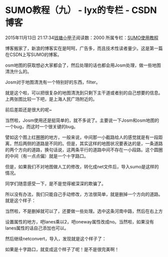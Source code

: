 # SUMO教程（九） - lyx的专栏 - CSDN博客





2015年11月13日 21:17:34[钱塘小甲子](https://me.csdn.net/qtlyx)阅读数：2000
所属专栏：[SUMO使用教程](https://blog.csdn.net/column/details/15585.html)









博客搬家了，新浪的博客实在是呵呵，广告多，而且技术性读者量少。这是第一篇在CSDN上写SUMO的博客。

osm地图的获取想必大家都会了，然后处理的话也都会用Josm处理，做一些地图清洗什么的。

Josm对于地图清洗有一个特别好的东西，filter。




就是这个啦，可以把很复杂的地图清洗到只剩下主干道或者别的自己想要的信息。上两张图比较一下吧，是上海人民广场附近的。










前后差距还是很大的呢~

当然啦，Josm使用还是挺简单的，就不多说了。主要说一下Josm和osm地图的一个bug，而这时一个很关键的bug。




譬如这个图上红圈圈的地方，一般来说，中间那一小截路给人的感觉就是有一段距离，然后两侧的道路是不同的。但是，其实这样的地图状况要表达的是，一条道路的两个方向的道路，换句话说，这两条平行的道路中间不存在一小段路。这个圆圈的中间（有一点点偏）就是一个十字路口。

但是，如果我们不对地图做人工的修改，转化成net文件后，导入sumo是这样的情况。




同学们随意感受一下，是不是觉得被深深的欺骗了。

所以没有办法，我们只能自己手动修改，方法很简单，就是删掉一个方向的道路。就是这个样子：




当然啦，不是删掉就可以了，还要做一些处理。选中这条河南中路，然后在右上方




设置属性的地方，吧lanes乘以2，吧oneway属性改成no。当然啦，如果没有lanes属性的话自己添加也可以。

然后继续netconvert，导入，发现就是这个样子了：




如果是十字路口，就变成这个样子了呢！是不是很完美啊！












